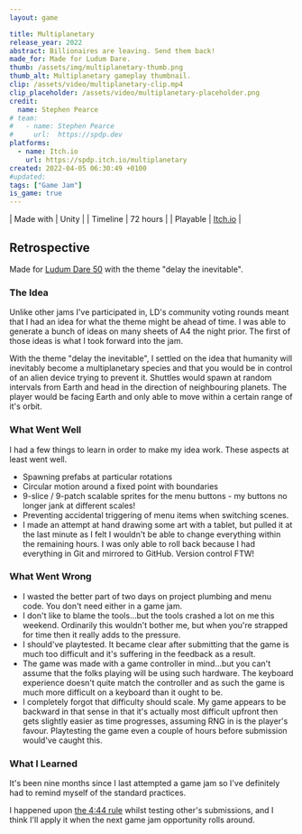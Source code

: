 ```yaml
---
layout: game

title: Multiplanetary
release_year: 2022
abstract: Billionaires are leaving. Send them back!
made_for: Made for Ludum Dare.
thumb: /assets/img/multiplanetary-thumb.png
thumb_alt: Multiplanetary gameplay thumbnail.
clip: /assets/video/multiplanetary-clip.mp4
clip_placeholder: /assets/video/multiplanetary-placeholder.png
credit:
  name: Stephen Pearce
# team:
#   - name: Stephen Pearce
#     url:  https://spdp.dev
platforms:
  - name: Itch.io
    url: https://spdp.itch.io/multiplanetary
created: 2022-04-05 06:30:49 +0100
#updated: 
tags: ["Game Jam"]
is_game: true
---
```


| Made with | Unity |
| Timeline | 72 hours |
| Playable | <a href="https://spdp.itch.io/multiplanetary" rel="nofollow noopener noreferrer" target="_blank" title="Play it on Itch.io">Itch.io</a> |


## Retrospective
Made for <a href="https://ldjam.com/events/ludum-dare/50" rel="nofollow noopener noreferrer" target="_blank">Ludum Dare 50</a> with the theme "delay the inevitable".


### The Idea
Unlike other jams I&apos;ve participated in, LD&apos;s community voting rounds meant that I had an idea for what the theme might be ahead of time. I was able to generate a bunch of ideas on many sheets of A4 the night prior. The first of those ideas is what I took forward into the jam.

With the theme "delay the inevitable", I settled on the idea that humanity will inevitably become a multiplanetary species and that you would be in control of an alien device trying to prevent it. Shuttles would spawn at random intervals from Earth and head in the direction of neighbouring planets. The player would be facing Earth and only able to move within a certain range of it&apos;s orbit.


### What Went Well
I had a few things to learn in order to make my idea work. These aspects at least went well.

* Spawning prefabs at particular rotations
* Circular motion around a fixed point with boundaries
* 9-slice / 9-patch scalable sprites for the menu buttons - my buttons no longer jank at different scales!
* Preventing accidental triggering of menu items when switching scenes.
* I made an attempt at hand drawing some art with a tablet, but pulled it at the last minute as I felt I wouldn&apos;t be able to change everything within the remaining hours. I was only able to roll back because I had everything in Git and mirrored to GitHub. Version control FTW!


### What Went Wrong
* I wasted the better part of two days on project plumbing and menu code. You don&apos;t need either in a game jam.
* I don&apos;t like to blame the tools...but the tools crashed a lot on me this weekend. Ordinarily this wouldn&apos;t bother me, but when you&apos;re strapped for time then it really adds to the pressure.
* I should&apos;ve playtested. It became clear after submitting that the game is much too difficult and it&apos;s suffering in the feedback as a result.
* The game was made with a game controller in mind...but you can&apos;t assume that the folks playing will be using such hardware. The keyboard experience doesn&apos;t quite match the controller and as such the game is much more difficult on a keyboard than it ought to be.
* I completely forgot that difficulty should scale. My game appears to be backward in that sense in that it&apos;s actually most difficult upfront then gets slightly easier as time progresses, assuming RNG in is the player&apos;s favour. Playtesting the game even a couple of hours before submission would&apos;ve caught this.


### What I Learned
It&apos;s been nine months since I last attempted a game jam so I&apos;ve definitely had to remind myself of the standard practices.

I happened upon <a href="https://www.youtube.com/watch?v=lPyYZjCQ0Is" rel="nofollow noopener noreferrer" target="_blank">the 4:44 rule</a> whilst testing other&apos;s submissions, and I think I'll apply it when the next game jam opportunity rolls around.